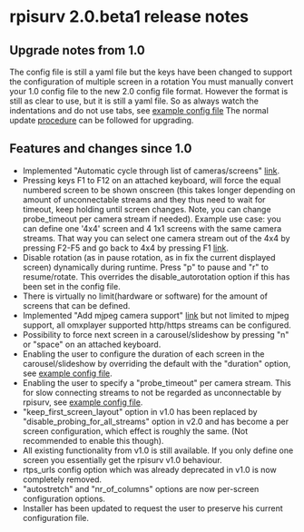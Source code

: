 # rpisurv 2.0.beta1 release notes
## Upgrade notes from 1.0
The config file is still a yaml file but the keys have been changed to support the configuration of multiple screen in a rotation
You must manually convert your 1.0 config file to the new 2.0 config file format. However the format is still as clear to use, but it is still a yaml file. So as always watch the indentations and do not use tabs, see [example config file](https://github.com/SvenVD/rpisurv/blob/v2.0_branch/surveillance/conf/surveillance.yml)
The normal update [procedure](https://github.com/SvenVD/rpisurv/blob/v2.0_branch/README.md#how-to-update) can be followed for upgrading.

## Features and changes since 1.0
- Implemented "Automatic cycle through list of cameras/screens" [link](https://feathub.com/SvenVD/rpisurv/+4).
- Pressing keys F1 to F12 on an attached keyboard, will force the equal numbered screen to be shown onscreen (this takes longer depending on amount of unconnectable streams and they thus need to wait for timeout, keep holding until screen changes. Note, you can change probe_timeout per camera stream if needed). Example use case: you can define one '4x4' screen and 4 1x1 screens with the same camera streams. That way you can select one camera stream out of the 4x4 by pressing F2-F5 and go back to 4x4 by pressing F1 [link](https://feathub.com/SvenVD/rpisurv/+3).
- Disable rotation (as in pause rotation, as in fix the current displayed screen) dynamically during runtime. Press "p" to pause and "r" to resume/rotate. This overrides the disable_autorotation option if this has been set in the config file.
- There is virtually no limit(hardware or software) for the amount of screens that can be defined.
- Implemented "Add mjpeg camera support" [link](https://feathub.com/SvenVD/rpisurv/+5) but not limited to mjpeg support, all omxplayer supported http/https streams can be configured.
- Possibility to force next screen in a carousel/slideshow by pressing "n" or "space" on an attached keyboard.
- Enabling the user to configure the duration of each screen in the carousel/slideshow by overriding the default with the "duration" option, see [example config file](https://github.com/SvenVD/rpisurv/blob/v2.0_branch/surveillance/conf/surveillance.yml).
- Enabling the user to specify a "probe_timeout" per camera stream. This for slow connecting streams to not be regarded as unconnectable by rpisurv, see [example config file](https://github.com/SvenVD/rpisurv/blob/v2.0_branch/surveillance/conf/surveillance.yml).
- "keep_first_screen_layout" option in v1.0 has been replaced by "disable_probing_for_all_streams" option in v2.0 and has become a per screen configuration, which effect is roughly the same. (Not recommended to enable this though).
- All existing functionality from v1.0 is still available. If you only define one screen you essentially get the rpisurv v1.0 behaviour.
- rtps_urls config option which was already deprecated in v1.0 is now completely removed.
- "autostretch" and "nr_of_columns" options are now per-screen configuration options.
- Installer has been updated to request the user to preserve his current configuration file.

